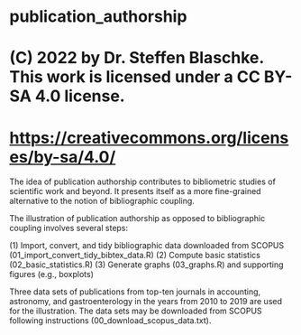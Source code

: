 # publication_authorship

# (C) 2022 by Dr. Steffen Blaschke. This work is licensed under a CC BY-SA 4.0 license.
#
# https://creativecommons.org/licenses/by-sa/4.0/

The idea of publication authorship contributes to bibliometric studies of scientific work and beyond.
It presents itself as a more fine-grained alternative to the notion of bibliographic coupling.

The illustration of publication authorship as opposed to bibliographic coupling involves several steps:

(1) Import, convert, and tidy bibliographic data downloaded from SCOPUS (01_import_convert_tidy_bibtex_data.R)
(2) Compute basic statistics (02_basic_statistics.R)
(3) Generate graphs (03_graphs.R) and supporting figures (e.g., boxplots)

Three data sets of publications from top-ten journals in accounting, astronomy, and gastroenterology in the years from 2010 to 2019 are used for the illustration.
The data sets may be downloaded from SCOPUS following instructions (00_download_scopus_data.txt).